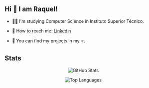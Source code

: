 ## Hi 👋 I am Raquel! 

- 👩‍🎓 I'm studying Computer Science in Instituto Superior Técnico.

- 📧 How to reach me: [Linkedin](https://www.linkedin.com/in/raquel-braunschweig)

- 💼 You can find my projects in my ⭐.

## Stats
<div align="center">
  
![GitHub Stats](https://github-readme-stats.vercel.app/api?username=iquelli&count_private=true&show_icons=true&theme=dark&hide=stars)
  
![Top Languages](https://github-readme-stats.vercel.app/api/top-langs/?username=iquelli&count_private=true&langs_count=10&layout=compact&theme=dark&hide=Jupyter%20Notebook)
  
</div>
